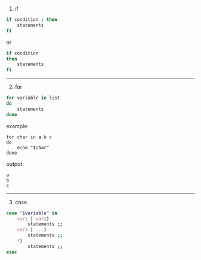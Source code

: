 1. if
```bash
if condition ; then
    statements
fi
```
or
```bash
if condition
then
    statements
fi
```
---
2. for
```bash
for variable in list
do
    statements
done
```
example:
```shell
for char in a b c
do
    echo "$char"
done
```
output:
```shell
a
b
c
```
---
3. case
```bash
case "$variable" in
    var1 | var2)
        statements ;;
    var3 | ...)
        statements ;;
    *)
        statements ;;
esac
```
